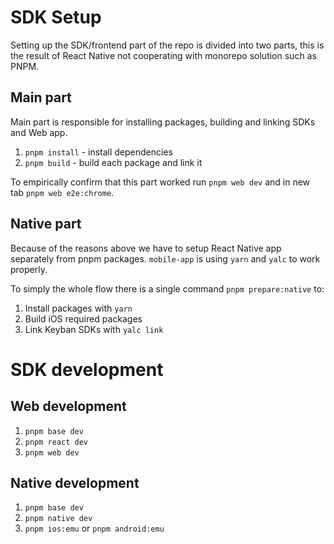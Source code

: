 # SDK Setup

Setting up the SDK/frontend part of the repo is divided into two parts, this is the result of
React Native not cooperating with monorepo solution such as PNPM.

## Main part

Main part is responsible for installing packages, building and linking SDKs and Web app.

1. `pnpm install` - install dependencies
2. `pnpm build` - build each package and link it

To empirically confirm that this part worked run `pnpm web dev` and in new tab
`pnpm web e2e:chrome`.

## Native part

Because of the reasons above we have to setup React Native app separately from pnpm packages.
`mobile-app` is using `yarn` and `yalc` to work properly.

To simply the whole flow there is a single command `pnpm prepare:native` to:

1. Install packages with `yarn`
2. Build iOS required packages
3. Link Keyban SDKs with `yalc link`

# SDK development

## Web development

1. `pnpm base dev`
2. `pnpm react dev`
3. `pnpm web dev`

## Native development

1. `pnpm base dev`
2. `pnpm native dev`
3. `pnpm ios:emu` or `pnpm android:emu`
